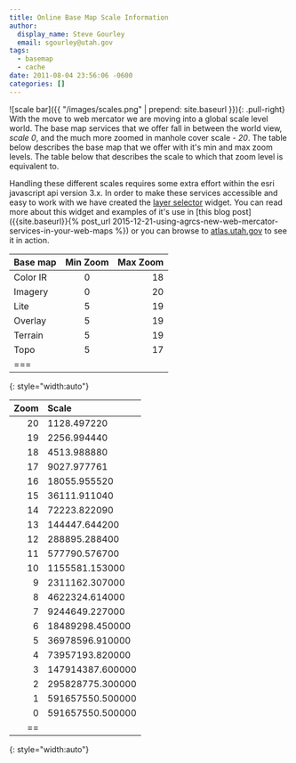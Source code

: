 ```yaml
---
title: Online Base Map Scale Information
author:
  display_name: Steve Gourley
  email: sgourley@utah.gov
tags:
  - basemap
  - cache
date: 2011-08-04 23:56:06 -0600
categories: []
---
```

![scale bar]({{ "/images/scales.png" | prepend: site.baseurl }}){: .pull-right} With the move to web mercator we are moving into a global scale level world. The base map services that we offer fall in between the world view, _scale 0_, and the much more zoomed in manhole cover scale - _20_. The table below describes the base map that we offer with it's min and max zoom levels. The table below that describes the scale to which that zoom level is equivalent to.

Handling these different scales requires some extra effort within the esri javascript api version 3.x. In order to make these services accessible and easy to work with we have created the [layer selector](https://github.com/agrc-widgets/layer-selector) widget. You can read more about this widget and examples of it's use in [this blog post]({{site.baseurl}}{% post_url 2015-12-21-using-agrcs-new-web-mercator-services-in-your-web-maps %}) or you can browse to [atlas.utah.gov](http://atlas.utah.gov) to see it in action.

| Base map | Min Zoom | Max Zoom |
|:---------|:--------:|---------:|
| Color IR | 0 | 18 |
| Imagery | 0 | 20 |
| Lite | 5 | 19 |
| Overlay | 5 | 19 |
| Terrain | 5 | 19 |
| Topo | 5 | 17 |
|===
{: style="width:auto"}

| Zoom | Scale |
|--:|:--|
| 20 | 1128.497220 |
| 19 | 2256.994440 |
| 18 | 4513.988880 |
| 17 | 9027.977761 |
| 16 | 18055.955520 |
| 15 | 36111.911040 |
| 14 | 72223.822090 |
| 13 | 144447.644200 |
| 12 | 288895.288400 |
| 11 | 577790.576700 |
| 10 | 1155581.153000 |
| 9 | 2311162.307000 |
| 8 | 4622324.614000 |
| 7 | 9244649.227000 |
| 6 | 18489298.450000 |
| 5 | 36978596.910000 |
| 4 | 73957193.820000 |
| 3 | 147914387.600000 |
| 2 | 295828775.300000 |
| 1 | 591657550.500000 |
|  0 | 5 9 1 6 5 7 5 5 0 . 5 0 0 0 0 0  |
|==
{: style="width:auto"}
